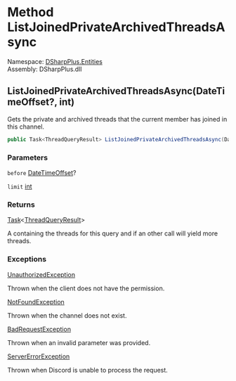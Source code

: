 # Method ListJoinedPrivateArchivedThreadsAsync

Namespace: [DSharpPlus.Entities](DSharpPlus.Entities.md)  
Assembly: DSharpPlus.dll

## <a id="DSharpPlus_Entities_DiscordChannel_ListJoinedPrivateArchivedThreadsAsync_System_Nullable_System_DateTimeOffset__System_Int32_"></a>ListJoinedPrivateArchivedThreadsAsync\(DateTimeOffset?, int\)

Gets the private and archived threads that the current member has joined in this channel.

```csharp
public Task<ThreadQueryResult> ListJoinedPrivateArchivedThreadsAsync(DateTimeOffset? before = null, int limit = 0)
```

### Parameters

`before` [DateTimeOffset](https://learn.microsoft.com/dotnet/api/system.datetimeoffset)?

`limit` [int](https://learn.microsoft.com/dotnet/api/system.int32)

### Returns

[Task](https://learn.microsoft.com/dotnet/api/system.threading.tasks.task\-1)<[ThreadQueryResult](DSharpPlus.Entities.ThreadQueryResult.md)\>

A <xref href="DSharpPlus.Entities.ThreadQueryResult" data-throw-if-not-resolved="false"></xref> containing the threads for this query and if an other call will yield more threads.

### Exceptions

[UnauthorizedException](DSharpPlus.Exceptions.UnauthorizedException.md)

Thrown when the client does not have the <xref href="DSharpPlus.Permissions.ReadMessageHistory" data-throw-if-not-resolved="false"></xref> permission.

[NotFoundException](DSharpPlus.Exceptions.NotFoundException.md)

Thrown when the channel does not exist.

[BadRequestException](DSharpPlus.Exceptions.BadRequestException.md)

Thrown when an invalid parameter was provided.

[ServerErrorException](DSharpPlus.Exceptions.ServerErrorException.md)

Thrown when Discord is unable to process the request.


